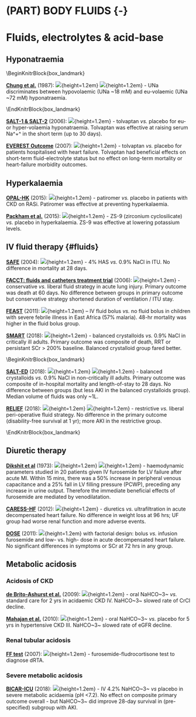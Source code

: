 # (PART) BODY FLUIDS {-}

# Fluids, electrolytes & acid-base

## Hyponatraemia

\BeginKnitrBlock{box_landmark}<div class="box_landmark">[**Chung et al.**](https://www.ncbi.nlm.nih.gov/pubmed/3674097) (1987): ![](Logo_OBS.png){height=1.2em} ![](Logo_SEM.png){height=1.2em} - UNa discriminates between hypovolaemic (UNa \~18 mM) and eu-volaemic (UNa \~72 mM) hyponatraemia.  
</div>\EndKnitrBlock{box_landmark}

[**SALT-1 & SALT-2**](https://www.ncbi.nlm.nih.gov/pubmed/17105757) (2006): ![](Logo_RCT.png){height=1.2em} - tolvaptan *vs.* placebo for eu- or hyper-volaemia hyponatraemia.  Tolvaptan was effective at raising serum Na^+^ in the short term (up to 30 days).  

[**EVEREST Outcome**](https://www.ncbi.nlm.nih.gov/pubmed/17384437) (2007): ![](Logo_RCT.png){height=1.2em} - tolvaptan *vs.* placebo for patients hospitalised with heart failure.  Tolvaptan had beneficial effects on short-term fluid-electrolyte status but no effect on long-term mortality or heart-failure morbidity outcomes.  


## Hyperkalaemia

[**OPAL-HK**](https://www.ncbi.nlm.nih.gov/pubmed/25415805) (2015): ![](Logo_RCT.png){height=1.2em} - patiromer *vs.* placebo in patients with CKD on RASi.  Patiromer was effective at preventing hyperkalaemia.  

[**Packham et al.**](https://www.ncbi.nlm.nih.gov/pubmed/25415807) (2015): ![](Logo_RCT.png){height=1.2em} - ZS-9 (zirconium cyclosilicate) *vs.* placebo in hyperkalaemia. ZS-9 was effective at lowering potassium levels.  


## IV fluid therapy {#fluids}

[**SAFE**](https://www.ncbi.nlm.nih.gov/pubmed/15163774) (2004): ![](Logo_RCT.png){height=1.2em} - 4% HAS *vs.* 0.9% NaCl in ITU.  No difference in mortality at 28 days.  

[**FACCT: fluids and catheters treatment trial**](https://www.ncbi.nlm.nih.gov/pubmed/16714767) (2006): ![](Logo_RCT.png){height=1.2em} - conservative *vs.* liberal fluid strategy in acute lung injury.  Primary outcome was death at 60 days.  No difference between groups in primary outcome but conservative strategy shortened duration of ventilation / ITU stay.  

[**FEAST**](https://www.ncbi.nlm.nih.gov/pubmed/21615299) (2011): ![](Logo_RCT.png){height=1.2em} – IV fluid bolus *vs.* no fluid bolus in children with severe febrile illness in East Africa (57% malaria).  48-hr mortality was higher in the fluid bolus group.  

[**SMART**](https://www.ncbi.nlm.nih.gov/pubmed/29485925) (2018): ![](Logo_RCT.png){height=1.2em} - balanced crystalloids *vs.* 0.9% NaCl in critically ill adults.  Primary outcome was composite of death, RRT or persistant SCr > 200% baseline.  Balanced crystalloid group fared better.  

\BeginKnitrBlock{box_landmark}<div class="box_landmark">[**SALT-ED**](https://www.ncbi.nlm.nih.gov/pubmed/29485926) (2018): ![](Logo_RCT.png){height=1.2em} ![](Logo_SEM.png){height=1.2em} - balanced crystalloids *vs.* 0.9% NaCl in non-critically ill adults.  Primary outcome was composite of in-hospital mortality and length-of-stay to 28 days.  No difference between groups (but less AKI in the balanced crystalloids group).  Median volume of fluids was only ~1L.  

[**RELIEF**](https://www.ncbi.nlm.nih.gov/pubmed/29742967) (2018): ![](Logo_RCT.png){height=1.2em} ![](Logo_SEM.png){height=1.2em} - restrictive *vs.* liberal peri-operative fluid strategy. No difference in the primary outcome (disability-free survival at 1 yr); more AKI in the restrictive group.  
</div>\EndKnitrBlock{box_landmark}

## Diuretic therapy

[**Dikshit et al**](https://www.ncbi.nlm.nih.gov/pubmed/4697939) (1973): ![](Logo_PHY.png){height=1.2em} ![](Logo_SEM.png){height=1.2em} - haemodynamic parameters studied in 20 patients given IV furosemide for LV failure after acute MI.  Within 15 mins, there was a 50% increase in peripheral venous capacitance and a 25% fall in LV filling pressure (PCWP), preceding any increase in urine output.  Therefore the immediate beneficial effects of furosemide are mediated by venodilatation. 

[**CARESS-HF**](https://www.ncbi.nlm.nih.gov/pubmed/23131078) (2012): ![](Logo_RCT.png){height=1.2em} - diuretics *vs.* ultrafiltration in acute decompensated heart failure. No difference in weight loss at 96 hrs; UF group had worse renal function and more adverse events.  

[**DOSE**](https://www.ncbi.nlm.nih.gov/pubmed/21366472) (2011): ![](Logo_RCT.png){height=1.2em} with factorial design: bolus *vs.* infusion furosemide and low- vs. high- dose in acute decompensated heart failure.  No significant differences in symptoms or SCr at 72 hrs in any group.  


## Metabolic acidosis

### Acidosis of CKD
[**de Brito-Ashurst et al.**](https://www.ncbi.nlm.nih.gov/pubmed/19608703) (2009): ![](Logo_RCT.png){height=1.2em} - oral NaHCO~3~ *vs.* standard care for 2 yrs in acidaemic CKD IV. NaHCO~3~ slowed rate of CrCl decline.  

[**Mahajan et al.**](https://www.ncbi.nlm.nih.gov/pubmed/20445497) (2010): ![](Logo_RCT.png){height=1.2em} - oral NaHCO~3~ *vs.* placebo for 5 yrs in hypertensive CKD III. NaHCO~3~ slowed rate of eGFR decline.  


### Renal tubular acidosis
[**FF test**](https://www.ncbi.nlm.nih.gov/pubmed/17410104) (2007): ![](Logo_PHY.png){height=1.2em} - furosemide-fludrocortisone test to diagnose dRTA.  


### Severe metabolic acidosis
[**BICAR-ICU**](https://www.ncbi.nlm.nih.gov/pubmed/29910040) (2018): ![](Logo_RCT.png){height=1.2em} - IV 4.2% NaHCO~3~ *vs* placebo in severe metabolic acidaemia (pH <7.2). No effect on composite primary outcome overall - but NaHCO~3~ did improve 28-day survival in (pre-specified) subgroup with AKI.  
